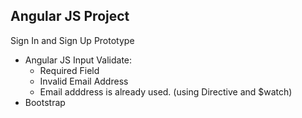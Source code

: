 ## Angular JS Project
Sign In and Sign Up Prototype 
 - Angular JS 
 	Input Validate: 
 	- Required Field
 	- Invalid Email Address
 	- Email adddress is already used. (using Directive and $watch)
 - Bootstrap
